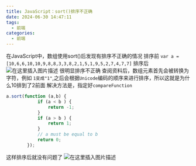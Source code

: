 ```yaml
---
title: JavaScript：sort()排序不正确
date: 2024-06-30 14:47:11
tags:
  - 前端
categories:
  - 前端
---
```


﻿在JavaScript中，数组使用sort()后发现有排序不正确的情况
排序前
`var a = [10,6,6,10,10,9,8,8,3,3,8,2,1,5,1,9,5,2,7,4,7,7]`
排序后
![在这里插入图片描述](https://img-blog.csdnimg.cn/20200612184236415.png)
很明显排序不正确
查阅资料后，数组元素首先会被转换为字符，例如
`1变成"1"`,之后会根据`Unicode`编码的顺序来进行排序，所以这就是为什么10排到了2前面
解决方法是，指定好`compareFunction`

```javascript
a.sort(function (a,b) {
            if (a < b ) {    
                return -1;
            }
            if (a > b ) {
                return 1;
            }
            // a must be equal to b
            return 0;
        });
```
这样排序后就没有问题了
![在这里插入图片描述](https://img-blog.csdnimg.cn/20200612184712374.png?x-oss-process=image/watermark,type_ZmFuZ3poZW5naGVpdGk,shadow_10,text_aHR0cHM6Ly9ibG9nLmNzZG4ubmV0L2xpdWFybXlsaXU=,size_16,color_FFFFFF,t_70)



